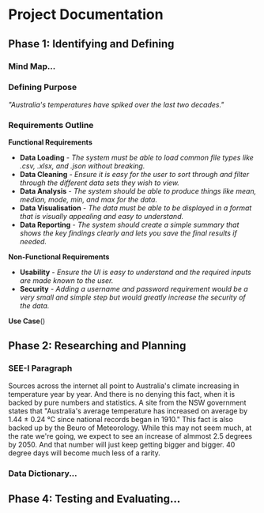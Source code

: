 # Project Documentation

## Phase 1: Identifying and Defining
### Mind Map...
### Defining Purpose
*"Australia's temperatures have spiked over the last two decades."*
### Requirements Outline
**Functional Requirements**
* **Data Loading** - *The system must be able to load common file types like .csv, .xlsx, and .json without breaking.*
* **Data Cleaning** - *Ensure it is easy for the user to sort through and filter through the different data sets they wish to view.*
* **Data Analysis** - *The system should be able to produce things like mean, median, mode, min, and max for the data.*
* **Data Visualisation** - *The data must be able to be displayed in a format that is visually appealing and easy to understand.*
* **Data Reporting** - *The system should create a simple summary that shows the key findings clearly and lets you save the final results if needed.*

**Non-Functional Requirements**
* **Usability** - *Ensure the UI is easy to understand and the required inputs are made known to the user.*
* **Security** - *Adding a username and password requirement would be a very small and simple step but would greatly increase the security of the data.*

**Use Case**()

## Phase 2: Researching and Planning
### SEE-I Paragraph
Sources across the internet all point to Australia's climate increasing in temperature year by year. And there is no denying this fact, when it is backed by pure numbers and statistics. A site from the NSW government states that "Australia's average temperature has increased on average by 1.44 ± 0.24 °C since national records began in 1910." This fact is also backed up by the Beuro of Meteorology. While this may not seem much, at the rate we're going, we expect to see an increase of almmost 2.5 degrees by 2050. And that number will just keep getting bigger and bigger. 40 degree days will become much less of a rarity.

### Data Dictionary...

## Phase 4: Testing and Evaluating...
